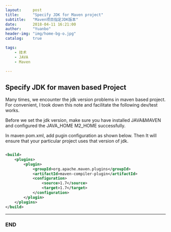 ```yaml
---
layout:     post
title:      "Specify JDK for Maven project"
subtitle:   "Maven项目指定JDK版本"
date:       2018-04-11 16:21:00
author:     "Yuanbo"
header-img: "img/home-bg-o.jpg"
catalog:    true

tags:
    - 技术
    - JAVA
    - Maven
    
---
```



## Specify JDK for maven based Project


Many times, we encounter the jdk version problems in maven based project. 
For convenient, I took down this note and facilitate the following dev/test works. 

Before we set the jdk version, make sure you have installed JAVA&MAVEN and configured the JAVA_HOME 
M2_HOME successfully. 

In maven pom.xml, add pugin configuration as shown below. Then It will ensure that your particular project uses that version of jdk.
                                                               
 

```xml

<build>
    <plugins>
        <plugin>
            <groupId>org.apache.maven.plugins</groupId>
            <artifactId>maven-compiler-plugin</artifactId>
            <configuration>
                <source>1.7</source>
                <target>1.7</target>
            </configuration>
        </plugin>
    </plugins>
</build>

```


---

### END

